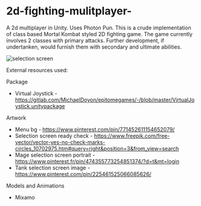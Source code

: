 # 2d-fighting-mulitplayer-
A 2d multiplayer in Unity. Uses Photon Pun.
This is a crude implementation of class based Mortal Kombat styled 2D fighting game. The game currently involves 2 classes with primary attacks. 
Further development, if undertanken, would furnish them with secondary and ultimate abilities. 

![selection screen](https://user-images.githubusercontent.com/92766074/147225145-0c0ad1f5-2d5e-400d-9323-50598cd2b785.PNG)


External resources used:

Package
* Virtual Joystick - https://gitlab.com/MichaelDoyon/epitomegames/-/blob/master/VirtualJoystick.unitypackage

Artwork
* Menu bg - https://www.pinterest.com/pin/771452611154652079/ 
* Selection screen ready check - https://www.freepik.com/free-vector/vector-yes-no-check-marks-circles_10702975.htm#query=right&position=3&from_view=search 
* Mage selection screen portrait - https://www.pinterest.fr/pin/474355773254851374/?d=t&mt=login
* Tank selection screen image - https://www.pinterest.com/pin/225461525066085626/

Models and Animations
* Mixamo
